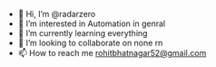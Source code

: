 - 👋 Hi, I’m @radarzero
- 👀 I’m interested in Automation in genral
- 🌱 I’m currently learning everything
- 💞️ I’m looking to collaborate on none rn
- 📫 How to reach me rohitbhatnagar52@gmail.com

<!---
radarzero/radarzero is a ✨ special ✨ repository because its `README.md` (this file) appears on your GitHub profile.
You can click the Preview link to take a look at your changes.
--->
